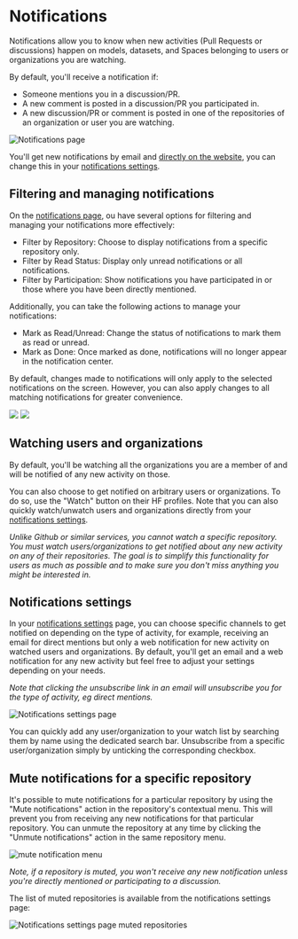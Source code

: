 # Notifications

Notifications allow you to know when new activities (Pull Requests or discussions) happen on models, datasets, and Spaces belonging to users or organizations you are watching.

By default, you'll receive a notification if:

- Someone mentions you in a discussion/PR.
- A new comment is posted in a discussion/PR you participated in.
- A new discussion/PR or comment is posted in one of the repositories of an organization or user you are watching.

![Notifications page](https://huggingface.co/datasets/huggingface/documentation-images/resolve/main/hub/notifications-page.png)

You'll get new notifications by email and [directly on the website](https://huggingface.co/notifications), you can change this in your [notifications settings](#notifications-settings).

## Filtering and managing notifications

On the [notifications page](https://huggingface.co/notifications), ou have several options for filtering and managing your notifications more effectively:
 - Filter by Repository: Choose to display notifications from a specific repository only.
 - Filter by Read Status: Display only unread notifications or all notifications.
 - Filter by Participation: Show notifications you have participated in or those where you have been directly mentioned.

Additionally, you can take the following actions to manage your notifications:

 - Mark as Read/Unread: Change the status of notifications to mark them as read or unread.
 - Mark as Done: Once marked as done, notifications will no longer appear in the notification center.
 
By default, changes made to notifications will only apply to the selected notifications on the screen. However, you can also apply changes to all matching notifications for greater convenience.

<div class="flex justify-center">
<img class="block dark:hidden" src="https://huggingface.co/datasets/huggingface/documentation-images/resolve/main/hub/notifications-select-all.png"/>
<img class="hidden dark:block" src="https://huggingface.co/datasets/huggingface/documentation-images/resolve/main/hub/notifications-select-all-dark.png"/>
</div>

## Watching users and organizations

By default, you'll be watching all the organizations you are a member of and will be notified of any new activity on those.

You can also choose to get notified on arbitrary users or organizations. To do so, use the "Watch" button on their HF profiles. Note that you can also quickly watch/unwatch users and organizations directly from your [notifications settings](#notifications-settings).

_Unlike Github or similar services, you cannot watch a specific repository. You must watch users/organizations to get notified about any new activity on any of their repositories. The goal is to simplify this functionality for users as much as possible and to make sure you don't miss anything you might be interested in._

## Notifications settings

In your [notifications settings](https://huggingface.co/settings/notifications) page, you can choose specific channels to get notified on depending on the type of activity, for example, receiving an email for direct mentions but only a web notification for new activity on watched users and organizations. By default, you'll get an email and a web notification for any new activity but feel free to adjust your settings depending on your needs.

_Note that clicking the unsubscribe link in an email will unsubscribe you for the type of activity, eg direct mentions._

![Notifications settings page](https://huggingface.co/datasets/huggingface/documentation-images/resolve/main/notifications-settings.png)

You can quickly add any user/organization to your watch list by searching them by name using the dedicated search bar.
Unsubscribe from a specific user/organization simply by unticking the corresponding checkbox.

## Mute notifications for a specific repository

It's possible to mute notifications for a particular repository by using the "Mute notifications" action in the repository's contextual menu.
This will prevent you from receiving any new notifications for that particular repository. You can unmute the repository at any time by clicking the "Unmute notifications" action in the same repository menu.

![mute notification menu](https://huggingface.co/datasets/huggingface/documentation-images/resolve/main/hub/notifications-mute-menu.png)

_Note, if a repository is muted, you won't receive any new notification unless you're directly mentioned or participating to a discussion._ 

The list of muted repositories is available from the notifications settings page:

![Notifications settings page muted repositories](https://huggingface.co/datasets/huggingface/documentation-images/resolve/main/hub/notifications-settings-muted.png)
